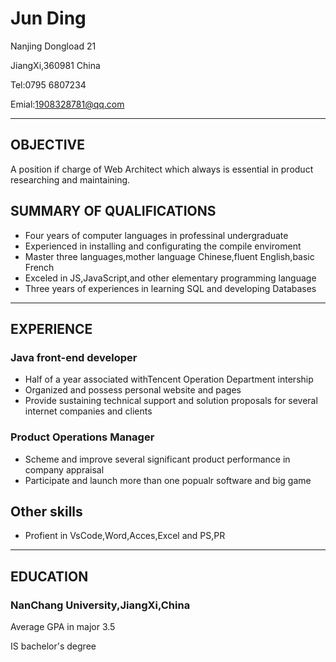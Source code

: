# Jun Ding

Nanjing Dongload 21

JiangXi,360981 China

Tel:0795 6807234

Emial:1908328781@qq.com

-----



## OBJECTIVE

A position if charge of Web Architect which always is essential in product researching and maintaining.



## SUMMARY OF QUALIFICATIONS

- Four years of computer languages in professinal undergraduate
- Experienced in installing and configurating the compile enviroment
- Master three languages,mother language Chinese,fluent English,basic French
- Exceled in JS,JavaScript,and other elementary programming language
- Three years of experiences in learning SQL and developing Databases 

------



## EXPERIENCE

### Java front-end developer

- Half of a year associated withTencent Operation Department intership
- Organized and possess personal website and pages
- Provide sustaining technical support and solution proposals for several internet companies and clients

### Product Operations Manager

- Scheme and improve several significant product performance in company appraisal
- Participate and launch more than one popualr software and big game

## Other skills

- Profient in VsCode,Word,Acces,Excel and PS,PR

----



## EDUCATION

### NanChang University,JiangXi,China

Average GPA in major 3.5

IS bachelor's degree